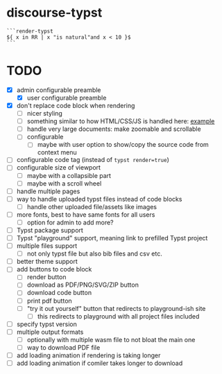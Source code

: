 # discourse-typst

````
```render-typst
${ x in RR | x "is natural"and x < 10 }$
```
````

# TODO
- [x] admin configurable preamble
    - [x] user configurable preamble
- [x] don't replace code block when rendering
    - [ ] nicer styling
    - [ ] something similar to how HTML/CSS/JS is handled here: [example](https://stackoverflow.com/questions/67336788/how-to-make-svg-map-zoomable-and-scrollable)
    - [ ] handle very large documents: make zoomable and scrollable
    - [ ] configurable
        - [ ] maybe with user option to show/copy the source code from context menu
- [ ] configurable code tag (instead of `typst render=true`)
- [ ] configurable size of viewport
    - [ ] maybe with a collapsible part
    - [ ] maybe with a scroll wheel
- [ ] handle multiple pages
- [ ] way to handle uploaded typst files instead of code blocks
    - [ ] handle other uploaded file/assets like images
- [ ] more fonts, best to have same fonts for all users
    - [ ] option for admin to add more?
- [ ] Typst package support
- [ ] Typst "playground" support, meaning link to prefilled Typst project
- [ ] multiple files support
    - [ ] not only typst file but also bib files and csv etc.
- [ ] better theme support
- [ ] add buttons to code block
    - [ ] render button
    - [ ] download as PDF/PNG/SVG/ZIP button
    - [ ] download code button
    - [ ] print pdf button
    - [ ] "try it out yourself" button that redirects to playground-ish site
        - [ ] this redirects to playground with all project files included
- [ ] specify typst version
- [ ] multiple output formats
    - [ ] optionally with multiple wasm file to not bloat the main one
    - [ ] way to download PDF file
- [ ] add loading animation if rendering is taking longer
- [ ] add loading animation if comiler takes longer to download